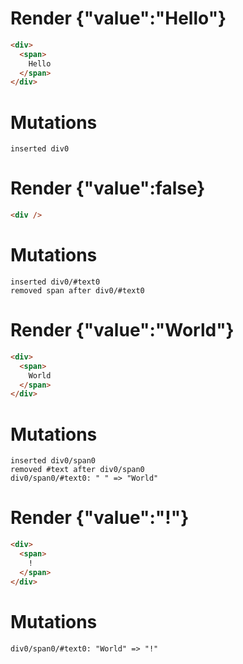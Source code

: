 # Render {"value":"Hello"}
```html
<div>
  <span>
    Hello
  </span>
</div>
```

# Mutations
```
inserted div0
```


# Render {"value":false}
```html
<div />
```

# Mutations
```
inserted div0/#text0
removed span after div0/#text0
```


# Render {"value":"World"}
```html
<div>
  <span>
    World
  </span>
</div>
```

# Mutations
```
inserted div0/span0
removed #text after div0/span0
div0/span0/#text0: " " => "World"
```


# Render {"value":"!"}
```html
<div>
  <span>
    !
  </span>
</div>
```

# Mutations
```
div0/span0/#text0: "World" => "!"
```